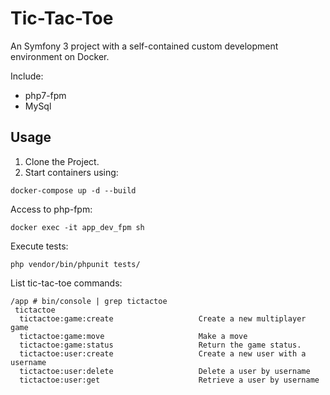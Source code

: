 Tic-Tac-Toe
===========

An Symfony 3 project with a self-contained custom development environment on Docker.

Include: 

- php7-fpm
- MySql


Usage
-----

1. Clone the Project.
2. Start containers using: 
```
docker-compose up -d --build
```

Access to php-fpm:
```
docker exec -it app_dev_fpm sh
```

Execute tests:
```
php vendor/bin/phpunit tests/
```


List tic-tac-toe commands:
```
/app # bin/console | grep tictactoe
 tictactoe
  tictactoe:game:create                   Create a new multiplayer game
  tictactoe:game:move                     Make a move
  tictactoe:game:status                   Return the game status.
  tictactoe:user:create                   Create a new user with a username
  tictactoe:user:delete                   Delete a user by username
  tictactoe:user:get                      Retrieve a user by username
```


